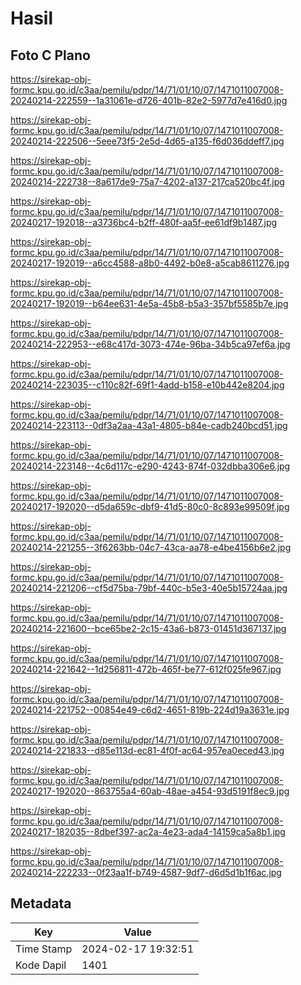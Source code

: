 # Hasil

## Foto C Plano

https://sirekap-obj-formc.kpu.go.id/c3aa/pemilu/pdpr/14/71/01/10/07/1471011007008-20240214-222559--1a31061e-d726-401b-82e2-5977d7e416d0.jpg

https://sirekap-obj-formc.kpu.go.id/c3aa/pemilu/pdpr/14/71/01/10/07/1471011007008-20240214-222506--5eee73f5-2e5d-4d65-a135-f6d036ddeff7.jpg

https://sirekap-obj-formc.kpu.go.id/c3aa/pemilu/pdpr/14/71/01/10/07/1471011007008-20240214-222738--8a617de9-75a7-4202-a137-217ca520bc4f.jpg

https://sirekap-obj-formc.kpu.go.id/c3aa/pemilu/pdpr/14/71/01/10/07/1471011007008-20240217-192018--a3736bc4-b2ff-480f-aa5f-ee61df9b1487.jpg

https://sirekap-obj-formc.kpu.go.id/c3aa/pemilu/pdpr/14/71/01/10/07/1471011007008-20240217-192019--a6cc4588-a8b0-4492-b0e8-a5cab8611276.jpg

https://sirekap-obj-formc.kpu.go.id/c3aa/pemilu/pdpr/14/71/01/10/07/1471011007008-20240217-192019--b64ee631-4e5a-45b8-b5a3-357bf5585b7e.jpg

https://sirekap-obj-formc.kpu.go.id/c3aa/pemilu/pdpr/14/71/01/10/07/1471011007008-20240214-222953--e68c417d-3073-474e-96ba-34b5ca97ef6a.jpg

https://sirekap-obj-formc.kpu.go.id/c3aa/pemilu/pdpr/14/71/01/10/07/1471011007008-20240214-223035--c110c82f-69f1-4add-b158-e10b442e8204.jpg

https://sirekap-obj-formc.kpu.go.id/c3aa/pemilu/pdpr/14/71/01/10/07/1471011007008-20240214-223113--0df3a2aa-43a1-4805-b84e-cadb240bcd51.jpg

https://sirekap-obj-formc.kpu.go.id/c3aa/pemilu/pdpr/14/71/01/10/07/1471011007008-20240214-223148--4c6d117c-e290-4243-874f-032dbba306e6.jpg

https://sirekap-obj-formc.kpu.go.id/c3aa/pemilu/pdpr/14/71/01/10/07/1471011007008-20240217-192020--d5da659c-dbf9-41d5-80c0-8c893e99509f.jpg

https://sirekap-obj-formc.kpu.go.id/c3aa/pemilu/pdpr/14/71/01/10/07/1471011007008-20240214-221255--3f6263bb-04c7-43ca-aa78-e4be4156b6e2.jpg

https://sirekap-obj-formc.kpu.go.id/c3aa/pemilu/pdpr/14/71/01/10/07/1471011007008-20240214-221206--cf5d75ba-79bf-440c-b5e3-40e5b15724aa.jpg

https://sirekap-obj-formc.kpu.go.id/c3aa/pemilu/pdpr/14/71/01/10/07/1471011007008-20240214-221600--bce65be2-2c15-43a6-b873-01451d367137.jpg

https://sirekap-obj-formc.kpu.go.id/c3aa/pemilu/pdpr/14/71/01/10/07/1471011007008-20240214-221642--1d256811-472b-465f-be77-612f025fe967.jpg

https://sirekap-obj-formc.kpu.go.id/c3aa/pemilu/pdpr/14/71/01/10/07/1471011007008-20240214-221752--00854e49-c6d2-4651-819b-224d19a3631e.jpg

https://sirekap-obj-formc.kpu.go.id/c3aa/pemilu/pdpr/14/71/01/10/07/1471011007008-20240214-221833--d85e113d-ec81-4f0f-ac64-957ea0eced43.jpg

https://sirekap-obj-formc.kpu.go.id/c3aa/pemilu/pdpr/14/71/01/10/07/1471011007008-20240217-192020--863755a4-60ab-48ae-a454-93d5191f8ec9.jpg

https://sirekap-obj-formc.kpu.go.id/c3aa/pemilu/pdpr/14/71/01/10/07/1471011007008-20240217-182035--8dbef397-ac2a-4e23-ada4-14159ca5a8b1.jpg

https://sirekap-obj-formc.kpu.go.id/c3aa/pemilu/pdpr/14/71/01/10/07/1471011007008-20240214-222233--0f23aa1f-b749-4587-9df7-d6d5d1b1f6ac.jpg


## Metadata

| Key        | Value               |
| ---------- | ------------------- |
| Time Stamp | 2024-02-17 19:32:51 |
| Kode Dapil | 1401                |



